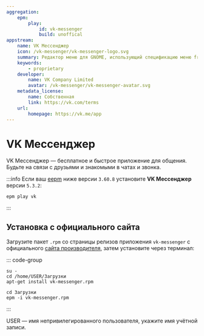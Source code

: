 ```yaml
---
aggregation:
    epm:
        play:
            id: vk-messenger
            build: unoffical
appstream:
    name: VK Мессенджер
    icon: /vk-messenger/vk-messenger-logo.svg
    summary: Редактор меню для GNOME, использующий спецификацию меню freedesktop.org.
    keywords:
        - proprietary
    developer:
        name: VK Company Limited
        avatar: /vk-messenger/vk-messenger-avatar.svg
    metadata_license:
        name: Собственная
        link: https://vk.com/terms
    url:
        homepage: https://vk.me/app
---
```




# VK Мессенджер

VK Мессенджер — бесплатное и быстрое приложение для общения. Будьте на связи с друзьями и знакомыми в чатах и звонка.

<!--@include: @apps/_parts/install/content-epm-play.md-->

:::info
Если ваш [eepm](/epm) ниже версии `3.60.8` установите **VK Мессенджер** версии `5.3.2`:

```shell
epm play vk
```
:::

## Установка с официального сайта

Загрузите пакет `.rpm` со страницы релизов приложения `vk-messenger` с официального [сайта производителя](https://vk.me/app), затем установите через терминал:

::: code-group

```shell[apt-get]
su -
cd /home/USER/Загрузки
apt-get install vk-messenger.rpm

```
```shell[epm]
сd Загрузки
epm -i vk-messenger.rpm
```
:::

USER — имя непривилегированного пользователя, укажите имя учётной записи.
